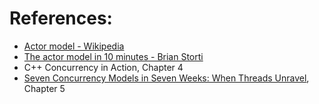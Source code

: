 References:
=====

* [Actor model - Wikipedia](https://en.wikipedia.org/wiki/Actor_model)
* [The actor model in 10 minutes - Brian Storti](https://www.brianstorti.com/the-actor-model/)
* C++ Concurrency in Action, Chapter 4
* [Seven Concurrency Models in Seven Weeks: When Threads Unravel](https://pragprog.com/book/pb7con/seven-concurrency-models-in-seven-weeks), Chapter 5
